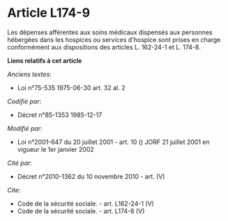 # Article L174-9

Les dépenses afférentes aux soins médicaux dispensés aux personnes hébergées dans les hospices ou services d'hospice sont
prises en charge conformément aux dispositions des articles L. 162-24-1 et L. 174-8.

**Liens relatifs à cet article**

_Anciens textes_:

  - Loi n°75-535 1975-06-30 art. 32 al. 2

_Codifié par_:

  - Décret n°85-1353 1985-12-17

_Modifié par_:

  - Loi n°2001-647 du 20 juillet 2001 - art. 10 () JORF 21 juillet 2001 en vigueur le 1er janvier 2002

_Cité par_:

  - Décret n°2010-1362 du 10 novembre 2010 - art. (V)

_Cite_:

  - Code de la sécurité sociale. - art. L162-24-1 (V)
  - Code de la sécurité sociale. - art. L174-8 (V)
